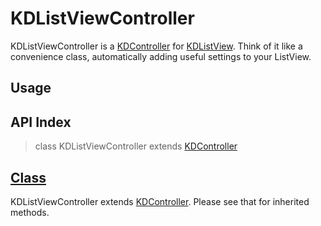 
# KDListViewController

KDListViewController is a [KDController](../core/kdcontroller.md) for 
[KDListView](./kdlistview.md).  Think of it like a convenience class, 
automatically adding useful settings to your ListView.

## Usage

## API Index

> class KDListViewController extends [KDController][kdcontroller]

## [Class](https://github.com/koding/kd/blob/master/src/components/list/listviewcontroller.coffee#L7)

KDListViewController extends [KDController][kdcontroller]. Please see that for 
inherited methods.



[kdcontroller]: ../core/kdcontroller.md
